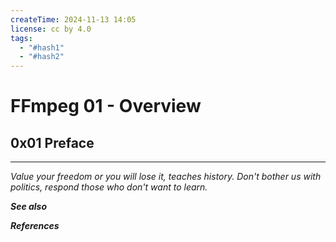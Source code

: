 ```yaml
---
createTime: 2024-11-13 14:05
license: cc by 4.0
tags:
  - "#hash1"
  - "#hash2"
---
```


# FFmpeg 01 - Overview

## 0x01 Preface



---
*Value your freedom or you will lose it, teaches history. Don't bother us with politics, respond those who don't want to learn.*

***See also***



***References***


